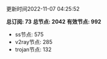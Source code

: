 更新时间2022-11-07 04:25:52

**总订阅: 73**
**总节点: 2042**
**有效节点: 992**
- ss节点: 575
- v2ray节点: 285
- trojan节点: 132
